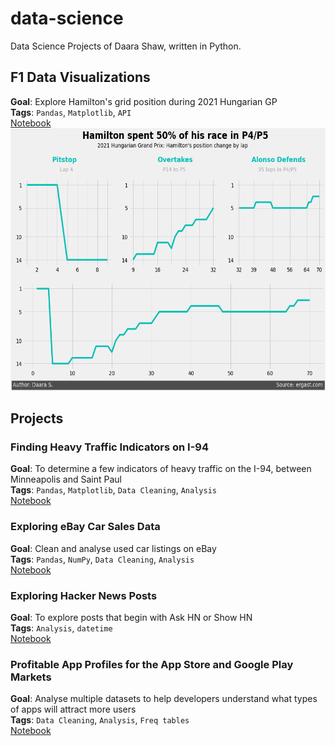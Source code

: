 # data-science
Data Science Projects of Daara Shaw, written in Python.

## F1 Data Visualizations
**Goal**: Explore Hamilton's grid position during 2021 Hungarian GP   
**Tags**: `Pandas`, `Matplotlib`, `API`  
[Notebook](https://github.com/Daara-S/data-science/blob/9e1eda2bf3223de4e69bc770a73270e7f7ad7bda/F1/Hungaroring%20Hamilton%20Race/Hungaroring%20Hamilton%20Race.ipynb)  
<img src="https://github.com/Daara-S/data-science/blob/9e1eda2bf3223de4e69bc770a73270e7f7ad7bda/F1/Hungaroring%20Hamilton%20Race/hamilton_race.png" width="600" height="420">

## Projects

### Finding Heavy Traffic Indicators on I-94
**Goal**: To determine a few indicators of heavy traffic on the I-94, between Minneapolis and Saint Paul  
**Tags**: `Pandas`, `Matplotlib`, `Data Cleaning`, `Analysis`  
[Notebook](https://github.com/Daara-S/data-science/blob/9e1eda2bf3223de4e69bc770a73270e7f7ad7bda/Finding%20Heavy%20Traffic%20Indicators%20on%20I-94/Finding%20Heavy%20Traffic%20Indicators%20on%20I-94.ipynb)

### Exploring eBay Car Sales Data
**Goal**: Clean and analyse used car listings on eBay  
**Tags**: `Pandas`, `NumPy`, `Data Cleaning`, `Analysis`  
[Notebook](https://github.com/Daara-S/data-science/blob/9e1eda2bf3223de4e69bc770a73270e7f7ad7bda/Exploring%20eBay%20Car%20Sales%20Data/Exploring%20eBay%20Car%20Sales%20Data.ipynb)

### Exploring Hacker News Posts
**Goal**: To explore posts that begin with Ask HN or Show HN  
**Tags**: `Analysis`, `datetime`  
[Notebook](https://github.com/Daara-S/data-science/blob/main/Exploring%20Hacker%20News%20Posts/Exploring%20Hacker%20News%20Posts.ipynb)

### Profitable App Profiles for the App Store and Google Play Markets
**Goal**: Analyse multiple datasets to help developers understand what types of apps will attract more users  
**Tags**: `Data Cleaning`, `Analysis`, `Freq tables`  
[Notebook](https://github.com/Daara-S/data-science/blob/main/Profitable%20App%20Profiles/Profitable%20App%20Profiles%20for%20the%20App%20Store%20and%20Google%20Play%20Markets.ipynb)
